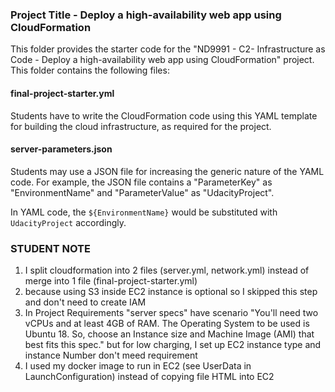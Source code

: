 ### Project Title - Deploy a high-availability web app using CloudFormation
This folder provides the starter code for the "ND9991 - C2- Infrastructure as Code - Deploy a high-availability web app using CloudFormation" project. This folder contains the following files:


#### final-project-starter.yml
Students have to write the CloudFormation code using this YAML template for building the cloud infrastructure, as required for the project. 

#### server-parameters.json
Students may use a JSON file for increasing the generic nature of the YAML code. For example, the JSON file contains a "ParameterKey" as "EnvironmentName" and "ParameterValue" as "UdacityProject". 

In YAML code, the `${EnvironmentName}` would be substituted with `UdacityProject` accordingly.

###  STUDENT NOTE
1.  I split cloudformation into 2 files (server.yml, network.yml) instead of merge into 1 file (final-project-starter.yml)
2.  because using S3 inside EC2 instance is optional so I skipped this step and don't need to create IAM
3.  In Project Requirements "server specs" have scenario
"You'll need two vCPUs and at least 4GB of RAM. The Operating System to be used is Ubuntu 18. So, choose an Instance size and Machine Image (AMI) that best fits this spec."
but for low charging, I set up EC2 instance type and instance Number don't meed requirement
4.  I used my docker image to run in EC2 (see UserData in LaunchConfiguration) instead of copying file HTML into EC2